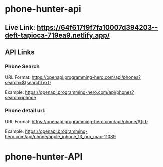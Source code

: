 # phone-hunter-api
## Live Link: https://64f617f9f7fa10007d394203--deft-tapioca-719ea9.netlify.app/

## API Links

### Phone Search
URL Format: https://openapi.programming-hero.com/api/phones?search=${searchText}

Example: https://openapi.programming-hero.com/api/phones?search=iphone


### Phone detail url:
URL Format: https://openapi.programming-hero.com/api/phone/${id}


Example: https://openapi.programming-hero.com/api/phone/apple_iphone_13_pro_max-11089
# phone-hunter-API
